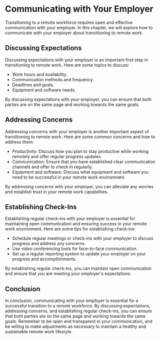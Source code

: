 # Communicating with Your Employer

Transitioning to a remote workforce requires open and effective communication with your employer. In this chapter, we will explore how to communicate with your employer about transitioning to remote work.

Discussing Expectations
-----------------------

Discussing expectations with your employer is an important first step in transitioning to remote work. Here are some topics to discuss:

* Work hours and availability.
* Communication methods and frequency.
* Deadlines and goals.
* Equipment and software needs.

By discussing expectations with your employer, you can ensure that both parties are on the same page and working towards the same goals.

Addressing Concerns
-------------------

Addressing concerns with your employer is another important aspect of transitioning to remote work. Here are some common concerns and how to address them:

* Productivity: Discuss how you plan to stay productive while working remotely and offer regular progress updates.
* Communication: Ensure that you have established clear communication channels and offer to check in regularly.
* Equipment and software: Discuss what equipment and software you need to be successful in your remote work environment.

By addressing concerns with your employer, you can alleviate any worries and establish trust in your remote work capabilities.

Establishing Check-Ins
----------------------

Establishing regular check-ins with your employer is essential for maintaining open communication and ensuring success in your remote work environment. Here are some tips for establishing check-ins:

* Schedule regular meetings or check-ins with your employer to discuss progress and address any concerns.
* Use video conferencing tools for face-to-face communication.
* Set up a regular reporting system to update your employer on your progress and accomplishments.

By establishing regular check-ins, you can maintain open communication and ensure that you are meeting your employer's expectations.

Conclusion
----------

In conclusion, communicating with your employer is essential for a successful transition to a remote workforce. By discussing expectations, addressing concerns, and establishing regular check-ins, you can ensure that both parties are on the same page and working towards the same goals. Remember to be open and transparent in your communication, and be willing to make adjustments as necessary to maintain a healthy and sustainable remote work lifestyle.
